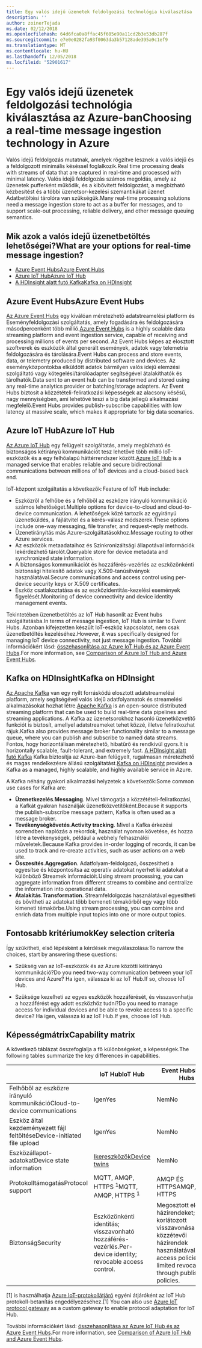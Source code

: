 ```yaml
---
title: Egy valós idejű üzenetek feldolgozási technológia kiválasztása
description: ''
author: zoinerTejada
ms.date: 02/12/2018
ms.openlocfilehash: 64d6fca0a8ffac45f605e90a11cd2b3e53db287f
ms.sourcegitcommit: e7e0e0282fa93f0063da3b57128ade395a9c1ef9
ms.translationtype: MT
ms.contentlocale: hu-HU
ms.lasthandoff: 12/05/2018
ms.locfileid: "52901617"
---
```

# <a name="choosing-a-real-time-message-ingestion-technology-in-azure"></a><span data-ttu-id="b0864-102">Egy valós idejű üzenetek feldolgozási technológia kiválasztása az Azure-ban</span><span class="sxs-lookup"><span data-stu-id="b0864-102">Choosing a real-time message ingestion technology in Azure</span></span>

<span data-ttu-id="b0864-103">Valós idejű feldolgozás mutatnak, amelyek rögzítve lesznek a valós idejű és a feldolgozott minimális késéssel foglalkozik.</span><span class="sxs-lookup"><span data-stu-id="b0864-103">Real time processing deals with streams of data that are captured in real-time and processed with minimal latency.</span></span> <span data-ttu-id="b0864-104">Valós idejű feldolgozás számos megoldás, amely az üzenetek pufferként működik, és a kibővített feldolgozást, a megbízható kézbesítést és a többi üzenetsor-kezelési szemantikákat üzenet Adatbetöltési tárolóra van szükségük.</span><span class="sxs-lookup"><span data-stu-id="b0864-104">Many real-time processing solutions need a message ingestion store to act as a buffer for messages, and to support scale-out processing, reliable delivery, and other message queuing semantics.</span></span> 

## <a name="what-are-your-options-for-real-time-message-ingestion"></a><span data-ttu-id="b0864-105">Mik azok a valós idejű üzenetbetöltés lehetőségei?</span><span class="sxs-lookup"><span data-stu-id="b0864-105">What are your options for real-time message ingestion?</span></span>

- [<span data-ttu-id="b0864-106">Azure Event Hubs</span><span class="sxs-lookup"><span data-stu-id="b0864-106">Azure Event Hubs</span></span>](/azure/event-hubs/)
- [<span data-ttu-id="b0864-107">Azure IoT Hub</span><span class="sxs-lookup"><span data-stu-id="b0864-107">Azure IoT Hub</span></span>](/azure/iot-hub/)
- [<span data-ttu-id="b0864-108">A HDInsight alatt futó Kafka</span><span class="sxs-lookup"><span data-stu-id="b0864-108">Kafka on HDInsight</span></span>](/azure/hdinsight/kafka/apache-kafka-get-started)

## <a name="azure-event-hubs"></a><span data-ttu-id="b0864-109">Azure Event Hubs</span><span class="sxs-lookup"><span data-stu-id="b0864-109">Azure Event Hubs</span></span>

<span data-ttu-id="b0864-110">[Az Azure Event Hubs](/azure/event-hubs/) egy kiválóan méretezhető adatstreamelési platform és Eseményfeldolgozási szolgáltatás, amely fogadására és feldolgozására másodpercenként több millió.</span><span class="sxs-lookup"><span data-stu-id="b0864-110">[Azure Event Hubs](/azure/event-hubs/) is a highly scalable data streaming platform and event ingestion service, capable of receiving and processing millions of events per second.</span></span> <span data-ttu-id="b0864-111">Az Event Hubs képes az elosztott szoftverek és eszközök által generált események, adatok vagy telemetria feldolgozására és tárolására.</span><span class="sxs-lookup"><span data-stu-id="b0864-111">Event Hubs can process and store events, data, or telemetry produced by distributed software and devices.</span></span> <span data-ttu-id="b0864-112">Az eseményközpontokba elküldött adatok bármilyen valós idejű elemzési szolgáltató vagy kötegelési/tárolóadapter segítségével átalakíthatók és tárolhatók.</span><span class="sxs-lookup"><span data-stu-id="b0864-112">Data sent to an event hub can be transformed and stored using any real-time analytics provider or batching/storage adapters.</span></span> <span data-ttu-id="b0864-113">Az Event Hubs biztosít a közzétételi-feliratkozási képességek az alacsony késésű, nagy mennyiségben, ami lehetővé teszi a big data jellegű alkalmazási megfelelő.</span><span class="sxs-lookup"><span data-stu-id="b0864-113">Event Hubs provides publish-subscribe capabilities with low latency at massive scale, which makes it appropriate for big data scenarios.</span></span>

## <a name="azure-iot-hub"></a><span data-ttu-id="b0864-114">Azure IoT Hub</span><span class="sxs-lookup"><span data-stu-id="b0864-114">Azure IoT Hub</span></span>

<span data-ttu-id="b0864-115">[Az Azure IoT Hub](/azure/iot-hub/) egy felügyelt szolgáltatás, amely megbízható és biztonságos kétirányú kommunikációt tesz lehetővé több millió IoT-eszközök és a egy felhőalapú háttérrendszer között.</span><span class="sxs-lookup"><span data-stu-id="b0864-115">[Azure IoT Hub](/azure/iot-hub/) is a managed service that enables reliable and secure bidirectional communications between millions of IoT devices and a cloud-based back end.</span></span>

<span data-ttu-id="b0864-116">IoT-központ szolgáltatás a következők:</span><span class="sxs-lookup"><span data-stu-id="b0864-116">Feature of IoT Hub include:</span></span>

* <span data-ttu-id="b0864-117">Eszközről a felhőbe és a felhőből az eszközre irányuló kommunikáció számos lehetőséget.</span><span class="sxs-lookup"><span data-stu-id="b0864-117">Multiple options for device-to-cloud and cloud-to-device communication.</span></span> <span data-ttu-id="b0864-118">A lehetőségek közé tartozik az egyirányú üzenetküldés, a fájlátvitel és a kérés-válasz módszerek.</span><span class="sxs-lookup"><span data-stu-id="b0864-118">These options include one-way messaging, file transfer, and request-reply methods.</span></span>
* <span data-ttu-id="b0864-119">Üzenetirányítás más Azure-szolgáltatásokhoz.</span><span class="sxs-lookup"><span data-stu-id="b0864-119">Message routing to other Azure services.</span></span>
* <span data-ttu-id="b0864-120">Az eszközök metaadataihoz és Szinkronizáltsági állapotával információk lekérdezhető tárolót.</span><span class="sxs-lookup"><span data-stu-id="b0864-120">Queryable store for device metadata and synchronized state information.</span></span>
* <span data-ttu-id="b0864-121">A biztonságos kommunikációt és hozzáférés-vezérlés az eszközönkénti biztonsági hitelesítő adatok vagy X.509-tanúsítványok használatával.</span><span class="sxs-lookup"><span data-stu-id="b0864-121">Secure communications and access control using per-device security keys or X.509 certificates.</span></span>
* <span data-ttu-id="b0864-122">Eszköz csatlakoztatása és az eszközidentitás-kezelési események figyelését.</span><span class="sxs-lookup"><span data-stu-id="b0864-122">Monitoring of device connectivity and device identity management events.</span></span>

<span data-ttu-id="b0864-123">Tekintetében üzenetbetöltés az IoT Hub hasonlít az Event hubs szolgáltatásba.</span><span class="sxs-lookup"><span data-stu-id="b0864-123">In terms of message ingestion, IoT Hub is similar to Event Hubs.</span></span> <span data-ttu-id="b0864-124">Azonban kifejezetten készült IoT-eszköz kapcsolatot, nem csak üzenetbetöltés kezeléséhez.</span><span class="sxs-lookup"><span data-stu-id="b0864-124">However, it was specifically designed for managing IoT device connectivity, not just message ingestion.</span></span> <span data-ttu-id="b0864-125">További információkért lásd: [összehasonlítása az Azure IoT Hub és az Azure Event Hubs](/azure/iot-hub/iot-hub-compare-event-hubs).</span><span class="sxs-lookup"><span data-stu-id="b0864-125">For more information, see [Comparison of Azure IoT Hub and Azure Event Hubs](/azure/iot-hub/iot-hub-compare-event-hubs).</span></span> 

## <a name="kafka-on-hdinsight"></a><span data-ttu-id="b0864-126">Kafka on HDInsight</span><span class="sxs-lookup"><span data-stu-id="b0864-126">Kafka on HDInsight</span></span>

<span data-ttu-id="b0864-127">[Az Apache Kafka](https://kafka.apache.org/) van egy nyílt forráskódú elosztott adatstreamelési platform, amely segítségével valós idejű adatfolyamatok és streamelési alkalmazásokat hozhat létre.</span><span class="sxs-lookup"><span data-stu-id="b0864-127">[Apache Kafka](https://kafka.apache.org/) is an open-source distributed streaming platform that can be used to build real-time data pipelines and streaming applications.</span></span> <span data-ttu-id="b0864-128">A Kafka az üzenetsorokhoz hasonló üzenetközvetítő funkciót is biztosít, amellyel adatstreameket tehet közzé, illetve feliratkozhat rájuk.</span><span class="sxs-lookup"><span data-stu-id="b0864-128">Kafka also provides message broker functionality similar to a message queue, where you can publish and subscribe to named data streams.</span></span> <span data-ttu-id="b0864-129">Fontos, hogy horizontálisan méretezhető, hibatűrő és rendkívül gyors.</span><span class="sxs-lookup"><span data-stu-id="b0864-129">It is horizontally scalable, fault-tolerant, and extremely fast.</span></span> <span data-ttu-id="b0864-130">[A HDInsight alatt futó Kafka](/azure/hdinsight/kafka/apache-kafka-get-started) Kafka biztosítja az Azure-ban felügyelt, rugalmasan méretezhető és magas rendelkezésre állású szolgáltatást.</span><span class="sxs-lookup"><span data-stu-id="b0864-130">[Kafka on HDInsight](/azure/hdinsight/kafka/apache-kafka-get-started) provides a Kafka as a managed, highly scalable, and highly available service in Azure.</span></span> 

<span data-ttu-id="b0864-131">A Kafka néhány gyakori alkalmazási helyzetek a következők:</span><span class="sxs-lookup"><span data-stu-id="b0864-131">Some common use cases for Kafka are:</span></span>

* <span data-ttu-id="b0864-132">**Üzenetkezelés**.</span><span class="sxs-lookup"><span data-stu-id="b0864-132">**Messaging**.</span></span> <span data-ttu-id="b0864-133">Mivel támogatja a közzétételi-feliratkozási, a Kafkát gyakran használják üzenetközvetítőként.</span><span class="sxs-lookup"><span data-stu-id="b0864-133">Because it supports the publish-subscribe message pattern, Kafka is often used as a message broker.</span></span>
* <span data-ttu-id="b0864-134">**Tevékenységkövetés**.</span><span class="sxs-lookup"><span data-stu-id="b0864-134">**Activity tracking**.</span></span> <span data-ttu-id="b0864-135">Mivel a Kafka érkezési sorrendben naplózás a rekordok, használat nyomon követése, és hozza létre a tevékenységek, például a webhely felhasználói műveletek.</span><span class="sxs-lookup"><span data-stu-id="b0864-135">Because Kafka provides in-order logging of records, it can be used to track and re-create activities, such as user actions on a web site.</span></span>
* <span data-ttu-id="b0864-136">**Összesítés**.</span><span class="sxs-lookup"><span data-stu-id="b0864-136">**Aggregation**.</span></span> <span data-ttu-id="b0864-137">Adatfolyam-feldolgozó, összesítheti a egyesítse és központosítsa az operatív adatokat nyerhet ki adatokat a különböző Streamek információit.</span><span class="sxs-lookup"><span data-stu-id="b0864-137">Using stream processing, you can aggregate information from different streams to combine and centralize the information into operational data.</span></span>
* <span data-ttu-id="b0864-138">**Átalakítás**.</span><span class="sxs-lookup"><span data-stu-id="b0864-138">**Transformation**.</span></span> <span data-ttu-id="b0864-139">Streamfeldolgozás használatával egyesítheti és bővítheti az adatokat több bemeneti témakörből egy vagy több kimeneti témakörbe.</span><span class="sxs-lookup"><span data-stu-id="b0864-139">Using stream processing, you can combine and enrich data from multiple input topics into one or more output topics.</span></span>

## <a name="key-selection-criteria"></a><span data-ttu-id="b0864-140">Fontosabb kritériumok</span><span class="sxs-lookup"><span data-stu-id="b0864-140">Key selection criteria</span></span>

<span data-ttu-id="b0864-141">Így szűkítheti, első lépésként a kérdések megválaszolása:</span><span class="sxs-lookup"><span data-stu-id="b0864-141">To narrow the choices, start by answering these questions:</span></span>

- <span data-ttu-id="b0864-142">Szükség van az IoT-eszközök és az Azure közötti kétirányú kommunikáció?</span><span class="sxs-lookup"><span data-stu-id="b0864-142">Do you need two-way communication between your IoT devices and Azure?</span></span> <span data-ttu-id="b0864-143">Ha igen, válassza ki az IoT Hub.</span><span class="sxs-lookup"><span data-stu-id="b0864-143">If so, choose IoT Hub.</span></span>

- <span data-ttu-id="b0864-144">Szüksége kezelheti az egyes eszközök hozzáférését, és visszavonhatja a hozzáférést egy adott eszközhöz tudni?</span><span class="sxs-lookup"><span data-stu-id="b0864-144">Do you need to manage access for individual devices and be able to revoke access to a specific device?</span></span> <span data-ttu-id="b0864-145">Ha igen, válassza ki az IoT Hub.</span><span class="sxs-lookup"><span data-stu-id="b0864-145">If yes, choose IoT Hub.</span></span>

## <a name="capability-matrix"></a><span data-ttu-id="b0864-146">Képességmátrix</span><span class="sxs-lookup"><span data-stu-id="b0864-146">Capability matrix</span></span>

<span data-ttu-id="b0864-147">A következő táblázat összefoglalja a fő különbségeket, a képességek.</span><span class="sxs-lookup"><span data-stu-id="b0864-147">The following tables summarize the key differences in capabilities.</span></span> 

| | <span data-ttu-id="b0864-148">IoT Hub</span><span class="sxs-lookup"><span data-stu-id="b0864-148">IoT Hub</span></span> | <span data-ttu-id="b0864-149">Event Hubs</span><span class="sxs-lookup"><span data-stu-id="b0864-149">Event Hubs</span></span> | <span data-ttu-id="b0864-150">Kafka on HDInsight</span><span class="sxs-lookup"><span data-stu-id="b0864-150">Kafka on HDInsight</span></span> |
| --- | --- | --- | --- |
| <span data-ttu-id="b0864-151">Felhőből az eszközre irányuló kommunikáció</span><span class="sxs-lookup"><span data-stu-id="b0864-151">Cloud-to-device communications</span></span> | <span data-ttu-id="b0864-152">Igen</span><span class="sxs-lookup"><span data-stu-id="b0864-152">Yes</span></span> | <span data-ttu-id="b0864-153">Nem</span><span class="sxs-lookup"><span data-stu-id="b0864-153">No</span></span> | <span data-ttu-id="b0864-154">Nem</span><span class="sxs-lookup"><span data-stu-id="b0864-154">No</span></span> |
| <span data-ttu-id="b0864-155">Eszköz által kezdeményezett fájl feltöltése</span><span class="sxs-lookup"><span data-stu-id="b0864-155">Device-initiated file upload</span></span> | <span data-ttu-id="b0864-156">Igen</span><span class="sxs-lookup"><span data-stu-id="b0864-156">Yes</span></span> | <span data-ttu-id="b0864-157">Nem</span><span class="sxs-lookup"><span data-stu-id="b0864-157">No</span></span> | <span data-ttu-id="b0864-158">Nem</span><span class="sxs-lookup"><span data-stu-id="b0864-158">No</span></span> |
| <span data-ttu-id="b0864-159">Eszközállapot-adatokat</span><span class="sxs-lookup"><span data-stu-id="b0864-159">Device state information</span></span> | [<span data-ttu-id="b0864-160">Ikereszközök</span><span class="sxs-lookup"><span data-stu-id="b0864-160">Device twins</span></span>](/azure/iot-hub/iot-hub-devguide-device-twins) | <span data-ttu-id="b0864-161">Nem</span><span class="sxs-lookup"><span data-stu-id="b0864-161">No</span></span> | <span data-ttu-id="b0864-162">Nem</span><span class="sxs-lookup"><span data-stu-id="b0864-162">No</span></span> |
| <span data-ttu-id="b0864-163">Protokolltámogatás</span><span class="sxs-lookup"><span data-stu-id="b0864-163">Protocol support</span></span> | <span data-ttu-id="b0864-164">MQTT, AMQP, HTTPS <sup>1</sup></span><span class="sxs-lookup"><span data-stu-id="b0864-164">MQTT, AMQP, HTTPS <sup>1</sup></span></span> | <span data-ttu-id="b0864-165">AMQP ÉS HTTPS</span><span class="sxs-lookup"><span data-stu-id="b0864-165">AMQP, HTTPS</span></span> | [<span data-ttu-id="b0864-166">A Kafka-protokoll</span><span class="sxs-lookup"><span data-stu-id="b0864-166">Kafka Protocol</span></span>](https://cwiki.apache.org/confluence/display/KAFKA/A+Guide+To+The+Kafka+Protocol) |
| <span data-ttu-id="b0864-167">Biztonság</span><span class="sxs-lookup"><span data-stu-id="b0864-167">Security</span></span> | <span data-ttu-id="b0864-168">Eszközönkénti identitás; visszavonható hozzáférés-vezérlés.</span><span class="sxs-lookup"><span data-stu-id="b0864-168">Per-device identity; revocable access control.</span></span> | <span data-ttu-id="b0864-169">Megosztott elérési házirendeket; korlátozott visszavonása a közzétevői házirendek használatával.</span><span class="sxs-lookup"><span data-stu-id="b0864-169">Shared access policies; limited revocation through publisher policies.</span></span> | <span data-ttu-id="b0864-170">Hitelesítés az SASL; moduláris engedélyezési; külső hitelesítés támogatott szolgáltatások integrációja.</span><span class="sxs-lookup"><span data-stu-id="b0864-170">Authentication using SASL; pluggable authorization; integration with external authentication services supported.</span></span> |

<span data-ttu-id="b0864-171">[1] is használhatja [Azure IoT-protokollátjáró](/azure/iot-hub/iot-hub-protocol-gateway) egyéni átjáróként az IoT Hub protokoll-betanítás engedélyezéséhez.</span><span class="sxs-lookup"><span data-stu-id="b0864-171">[1] You can also use [Azure IoT protocol gateway](/azure/iot-hub/iot-hub-protocol-gateway) as a custom gateway to enable protocol adaptation for IoT Hub.</span></span>

<span data-ttu-id="b0864-172">További információkért lásd: [összehasonlítása az Azure IoT Hub és az Azure Event Hubs](/azure/iot-hub/iot-hub-compare-event-hubs).</span><span class="sxs-lookup"><span data-stu-id="b0864-172">For more information, see [Comparison of Azure IoT Hub and Azure Event Hubs](/azure/iot-hub/iot-hub-compare-event-hubs).</span></span>
